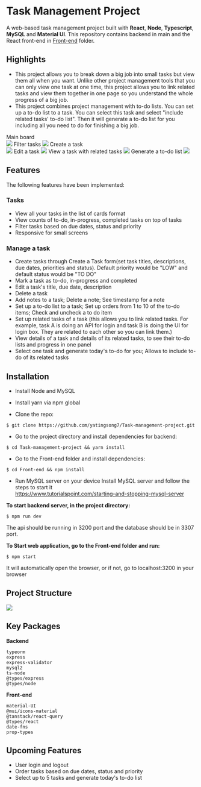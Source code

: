 # Task Management Project

A web-based task management project built with **React**, **Node**, **Typescript**, **MySQL** and **Material UI**.
This repository contains backend in main and the React front-end in [Front-end](https://github.com/yatingsong7/Task-management-project/tree/main/Front-end) folder.

## Highlights

- This project allows you to break down a big job into small tasks but view them all when you want. Unlike other project management tools that you can only view one task at one time, this project allows you to link related tasks and view them together in one page so you understand the whole progress of a big job.
- This project combines project management with to-do lists. You can set up a to-do list to a task. You can select this task and select "include related tasks' to-do list". Then it will generate a to-do list for you including all you need to do for finishing a big job.

Main board  
![](/Front-end/.github/main.png)
Filter tasks
![](/Front-end/.github/filter.png)
Create a task  
![](/Front-end/.github/create.png)
Edit a task
![](/Front-end/.github/edit.png)
View a task with related tasks
![](/Front-end/.github/view.png)
Generate a to-do list
![](/Front-end/.github/to-do.png)

## Features

The following features have been implemented:

### Tasks

- View all your tasks in the list of cards format
- View counts of to-do, in-progress, completed tasks on top of tasks
- Filter tasks based on due dates, status and priority
- Responsive for small screens

### Manage a task

- Create tasks through Create a Task form(set task titles, descriptions, due dates, priorities and status). Default priority would be "LOW" and default status would be "TO DO"
- Mark a task as to-do, in-progress and completed
- Edit a task's title, due date, description
- Delete a task
- Add notes to a task; Delete a note; See timestamp for a note
- Set up a to-do list to a task; Set up orders from 1 to 10 of the to-do items; Check and uncheck a to do item
- Set up related tasks of a task (this allows you to link related tasks. For example, task A is doing an API for login and task B is doing the UI for login box. They are related to each other so you can link them.)
- View details of a task and details of its related tasks, to see their to-do lists and progress in one panel
- Select one task and generate today's to-do for you; Allows to include to-do of its related tasks

## Installation

- Install Node and MySQL
- Install yarn via npm global

- Clone the repo:

```
$ git clone https://github.com/yatingsong7/Task-management-project.git
```

- Go to the project directory and install dependencies for backend:

```
$ cd Task-management-project && yarn install
```

- Go to the Front-end folder and install dependencies:

```
$ cd Front-end && npm install
```

- Run MySQL server on your device
  Install MySQL server and follow the steps to start it  
  https://www.tutorialspoint.com/starting-and-stopping-mysql-server

**To start backend server, in the project directory:**

```
$ npm run dev
```

The api should be running in 3200 port and the database should be in 3307 port.

**To Start web application, go to the Front-end folder and run:**

```
$ npm start
```

It will automatically open the browser, or if not, go to localhost:3200 in your browser

## Project Structure

![](/Front-end/.github/Diagram.png)

## Key Packages

**Backend**

```
typeorm
express
express-validator
mysql2
ts-node
@types/express
@types/node
```

**Front-end**

```
material-UI
@mui/icons-material
@tanstack/react-query
@types/react
date-fns
prop-types
```

## Upcoming Features

- User login and logout
- Order tasks based on due dates, status and priority
- Select up to 5 tasks and generate today's to-do list
